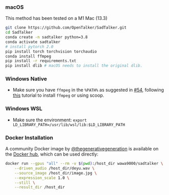 ### macOS

This method has been tested on a M1 Mac (13.3)

```bash
git clone https://github.com/OpenTalker/SadTalker.git
cd SadTalker 
conda create -n sadtalker python=3.8
conda activate sadtalker
# install pytorch 2.0
pip install torch torchvision torchaudio
conda install ffmpeg
pip install -r requirements.txt
pip install dlib # macOS needs to install the original dlib.
```

### Windows Native

- Make sure you have `ffmpeg` in the `%PATH%` as suggested in [#54](https://github.com/Winfredy/SadTalker/issues/54), following [this](https://www.geeksforgeeks.org/how-to-install-ffmpeg-on-windows/) tutorial to install `ffmpeg` or using scoop.


### Windows WSL


- Make sure the environment: `export LD_LIBRARY_PATH=/usr/lib/wsl/lib:$LD_LIBRARY_PATH`


### Docker Installation

A community Docker image by [@thegenerativegeneration](https://github.com/thegenerativegeneration) is available on the [Docker hub](https://hub.docker.com/repository/docker/wawa9000/sadtalker), which can be used directly:
```bash
docker run --gpus "all" --rm -v $(pwd):/host_dir wawa9000/sadtalker \
    --driven_audio /host_dir/deyu.wav \
    --source_image /host_dir/image.jpg \
    --expression_scale 1.0 \
    --still \
    --result_dir /host_dir
```

